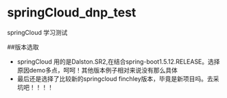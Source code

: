 # springCloud_dnp_test
springCloud 学习测试

##版本选取
- springCloud 用的是Dalston.SR2,在结合spring-boot1.5.12.RELEASE。选择原因demo多点，呵呵！其他版本例子相对来说没有那么具体
- 最后还是选择了比较新的springcloud finchley版本，毕竟是新项目吗。去采坑吧！！！！